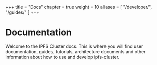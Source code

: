 +++
title = "Docs"
chapter = true
weight = 10
aliases = [
    "/developer/",
    "/guides/"
]
+++

# Documentation

Welcome to the IPFS Cluster docs. This is where you will find user documentation, guides, tutorials, architecture documents and other information about how to use and develop ipfs-cluster.
